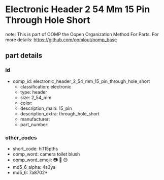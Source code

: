 # Electronic Header 2 54 Mm 15 Pin Through Hole Short  

note: This is part of OOMP the Oopen Organization Method For Parts. For more details: https://github.com/oomlout/oomp_base

##  part details





### id
* oomp_id: electronic_header_2_54_mm_15_pin_through_hole_short
  * classification: electronic
  * type: header
  * size: 2_54_mm
  * color: 
  * description_main: 15_pin
  * description_extra: through_hole_short
  * manufacturer: 
  * part_number: 

### other_codes
* short_code: hi115pths
* oomp_word: camera toilet blush
* oomp_word_emoji: :camera: :toilet: :blush:
* md5_6_alpha: 4s3ya
* md5_6: 7a8702* 